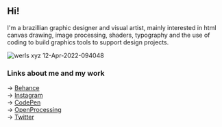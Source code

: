 ## Hi!  

I'm a brazillian graphic designer and visual artist, mainly interested in html canvas drawing, image processing, shaders, typography and the use of coding to build graphics tools to support design projects.  

![werls xyz 12-Apr-2022-094048](https://user-images.githubusercontent.com/22551176/162964487-df6ef6d9-14a6-4872-bf0d-4dc77000d932.gif)

### Links about me and my work  

→ [Behance](https://be.net/werls)  
→ [Instagram](https://instagram.com/werls)  
→ [CodePen](https://codepen.io/werls)  
→ [OpenProcessing](https://openprocessing.org/user/258194)  
→ [Twitter](https://twitter.com/werls)  

<!--
**werls/werls** is a ✨ _special_ ✨ repository because its `README.md` (this file) appears on your GitHub profile.

Here are some ideas to get you started:

- 🔭 I’m currently working on ...
- 🌱 I’m currently learning ...
- 👯 I’m looking to collaborate on ...
- 🤔 I’m looking for help with ...
- 💬 Ask me about ...
- 📫 How to reach me: ...
- 😄 Pronouns: ...
- ⚡ Fun fact: ...
-->
